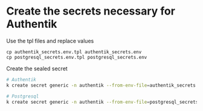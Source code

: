 # Create the secrets necessary for Authentik

Use the tpl files and replace values
```
cp authentik_secrets.env.tpl authentik_secrets.env
cp postgresql_secrets.env.tpl postgresql_secrets.env
```

Create the sealed secret
```bash
# Authentik
k create secret generic -n authentik --from-env-file=authentik_secrets.env authentik-secret --dry-run=client -o yaml | kubeseal --controller-namespace=sealed-secrets --controller-name=sealed-secrets -w templates/authentik-secret.yaml

# Postgresql
k create secret generic -n authentik --from-env-file=postgresql_secrets.env postgresql-secret --dry-run=client -o yaml | kubeseal --controller-namespace=sealed-secrets --controller-name=sealed-secrets -w templates/postgresql-secret.yaml
```
